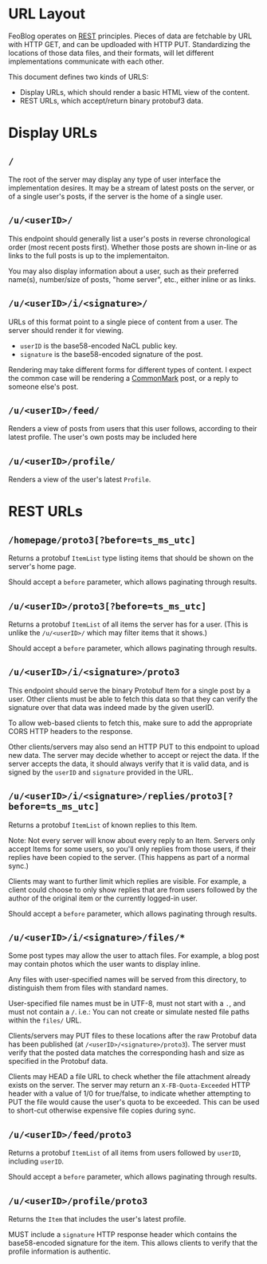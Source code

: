 URL Layout
==========

FeoBlog operates on [REST] principles. Pieces of data are fetchable by URL with
HTTP GET, and can be updloaded with HTTP PUT. Standardizing the locations of those data files, and their formats, will let different implementations communicate
with each other.

[REST]: https://en.wikipedia.org/wiki/Representational_state_transfer

This document defines two kinds of URLS:
 * Display URLs, which should render a basic HTML view of the content.
 * REST URLs, which accept/return binary protobuf3 data.


Display URLs
============

`/`
---

The root of the server may display any type of user interface the implementation
desires. It may be a stream of latest posts on the server, or of a single
user's posts, if the server is the home of a single user.

`/u/<userID>/`
------------

This endpoint should generally list a user's posts in reverse chronological
order (most recent posts first). Whether those posts are shown in-line or as
links to the full posts is up to the implementaiton.

You may also display information about a user, such as their preferred name(s),
number/size of posts, "home server", etc., either inline or as links.

`/u/<userID>/i/<signature>/`
------------------------

URLs of this format point to a single piece of content from a user. The server
should render it for viewing.

 * `userID` is the base58-encoded NaCL public key.
 * `signature` is the base58-encoded signature of the post.

Rendering may take different forms for different types of content. I expect the
common case will be rendering a [CommonMark] post, or a reply to someone else's
post. 

[CommonMark]: https://commonmark.org/


`/u/<userID>/feed/`
-------------------

Renders a view of posts from users that this user follows, according to their
latest profile. The user's own posts may be included here 

`/u/<userID>/profile/`
-------------------

Renders a view of the user's latest `Profile`.


REST URLs
=========

`/homepage/proto3[?before=ts_ms_utc]`
------------------

Returns a protobuf `ItemList` type listing items that should be shown on the server's home page.

Should accept a `before` parameter, which allows paginating through results.

`/u/<userID>/proto3[?before=ts_ms_utc]`
--------------------

Returns a protobuf `ItemList` of all items the server has for a user. (This is
unlike the `/u/<userID>/` which may filter items that it shows.)

Should accept a `before` parameter, which allows paginating through results.

`/u/<userID>/i/<signature>/proto3`
----------------------------------

This endpoint should serve the binary Protobuf Item for a single post by a user.
Other clients must be able to fetch this data so that they can verify the
signature over that data was indeed made by the given userID.

To allow web-based clients to fetch this, make sure to add the appropriate CORS
HTTP headers to the response.

Other clients/servers may also send an HTTP PUT to this endpoint to upload new
data. The server may decide whether to accept or reject the data. If the
server accepts the data, it should always verify that it is valid data, 
and is signed by the `userID` and `signature` provided in the URL.

`/u/<userID>/i/<signature>/replies/proto3[?before=ts_ms_utc]`
----------------------------------

Returns a protobuf `ItemList` of known replies to this Item.

Note: Not every server will know about every reply to an Item. Servers only
accept Items for some users, so you'll only replies from those users, if their
replies have been copied to the server. (This happens as part of a normal sync.)

Clients may want to further limit which replies are visible. For example, a
client could choose to only show replies that are from users followed by the
author of the original item or the currently logged-in user.

Should accept a `before` parameter, which allows paginating through results.


`/u/<userID>/i/<signature>/files/*`
-----------------------------------

Some post types may allow the user to attach files. For example, a blog post
may contain photos which the user wants to display inline.

Any files with user-specified names will be served from this directory, to
distinguish them from files with standard names.

User-specified file names must be in UTF-8, must not start with a `.`, and must
not contain a `/`.  i.e.: You can not create or simulate nested file paths
within the `files/` URL.

Clients/servers may PUT files to these locations after the raw Protobuf data has
been published (at `/<userID>/<signature>/proto3`). The server must verify
that the posted data matches the corresponding hash and size as specified in the
Protobuf data.

Clients may HEAD a file URL to check whether the file attachment already exists
on the server. The server may return an `X-FB-Quota-Exceeded` HTTP header with a
value of 1/0 for true/false, to indicate whether attempting to PUT the file
would cause the user's quota to be exceeded. This can be used to short-cut
otherwise expensive file copies during sync.

`/u/<userID>/feed/proto3`
-------------------------

Returns a protobuf `ItemList` of all items from users followed by `userID`, including `userID`.

Should accept a `before` parameter, which allows paginating through results.

`/u/<userID>/profile/proto3`
-------------------------

Returns the `Item` that includes the user's latest profile. 

MUST include a `signature` HTTP response header which contains the base58-encoded signature for the item. This allows clients to verify
that the profile information is authentic.